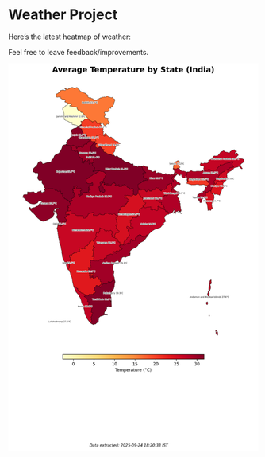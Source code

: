 # Weather Project

Here’s the latest heatmap of weather:

Feel free to leave feedback/improvements.

![India Heatmap](docs/assets/india_heatmap.png?v=D3E91B)

